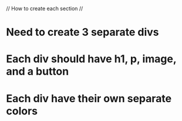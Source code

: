 // How to create each section //
# Need to create 3 separate divs
# Each div should have h1, p, image, and a button
# Each div have their own separate colors  